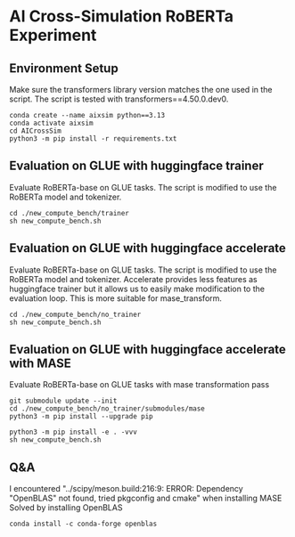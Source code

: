 # AI Cross-Simulation RoBERTa Experiment



## Environment Setup
Make sure the transformers library version matches the one used in the script. The script is tested with transformers==4.50.0.dev0. 

```
conda create --name aixsim python==3.13
conda activate aixsim
cd AICrossSim
python3 -m pip install -r requirements.txt
```


## Evaluation on GLUE with huggingface trainer
Evaluate RoBERTa-base on GLUE tasks. The script is modified to use the RoBERTa model and tokenizer.

```
cd ./new_compute_bench/trainer
sh new_compute_bench.sh
```

## Evaluation on GLUE with huggingface accelerate
Evaluate RoBERTa-base on GLUE tasks. The script is modified to use the RoBERTa model and tokenizer.
Accelerate provides less features as huggingface trainer but it allows us to easily make modification to the evaluation loop. This is more suitable for mase_transform.

```
cd ./new_compute_bench/no_trainer
sh new_compute_bench.sh
```


## Evaluation on GLUE with huggingface accelerate with MASE
Evaluate RoBERTa-base on GLUE tasks with mase transformation pass

```
git submodule update --init
cd ./new_compute_bench/no_trainer/submodules/mase
python3 -m pip install --upgrade pip

python3 -m pip install -e . -vvv
sh new_compute_bench.sh
```

## Q&A

I encountered "../scipy/meson.build:216:9: ERROR: Dependency "OpenBLAS" not found, tried pkgconfig and cmake" when installing MASE
Solved by installing OpenBLAS 

```
conda install -c conda-forge openblas
```